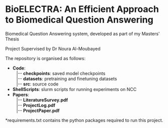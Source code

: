 # BioELECTRA: An Efficient Approach to Biomedical Question Answering

Biomedical Question Answering system, developed as part of my Masters' Thesis

Project Supervised by Dr Noura Al-Moubayed

The repository is organised as follows:
- **Code**:<br />
    &nbsp;&nbsp;&nbsp;|-- **checkpoints**: saved model checkpoints<br />
    &nbsp;&nbsp;&nbsp;|-- **datasets**: pretraining and finetuning datasets<br />
    &nbsp;&nbsp;&nbsp;|-- **src**: source code<br />
- **ShellScripts**: slurm scripts for running experiments on NCC
- **Papers**:<br />
    &nbsp;&nbsp;&nbsp;|-- **LiteratureSurvey.pdf**<br />
    &nbsp;&nbsp;&nbsp;|-- **ProjectLog.pdf**<br />
    &nbsp;&nbsp;&nbsp;|-- **ProjectPaper.pdf**<br />
  
*requirements.txt contains the python packages required to run this project.